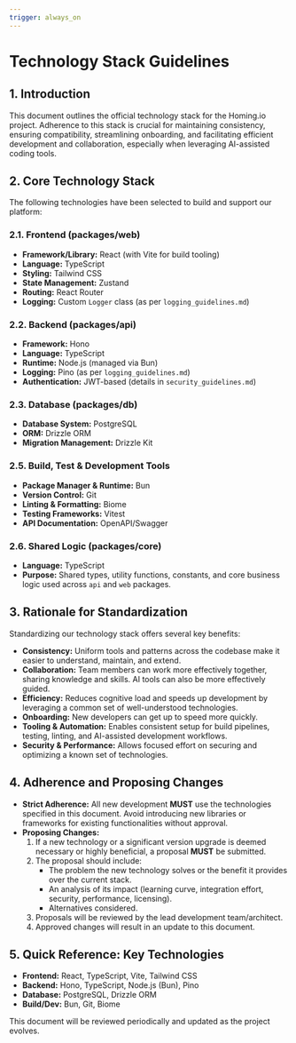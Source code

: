 ```yaml
---
trigger: always_on
---
```


# Technology Stack Guidelines

## 1. Introduction

This document outlines the official technology stack for the Homing.io project. Adherence to this stack is crucial for maintaining consistency, ensuring compatibility, streamlining onboarding, and facilitating efficient development and collaboration, especially when leveraging AI-assisted coding tools.

## 2. Core Technology Stack

The following technologies have been selected to build and support our platform:

### 2.1. Frontend (packages/web)

*   **Framework/Library:** React (with Vite for build tooling)
*   **Language:** TypeScript
*   **Styling:** Tailwind CSS
*   **State Management:** Zustand
*   **Routing:** React Router
*   **Logging:** Custom `Logger` class (as per `logging_guidelines.md`)

### 2.2. Backend (packages/api)

*   **Framework:** Hono
*   **Language:** TypeScript
*   **Runtime:** Node.js (managed via Bun)
*   **Logging:** Pino (as per `logging_guidelines.md`)
*   **Authentication:** JWT-based (details in `security_guidelines.md`)

### 2.3. Database (packages/db)

*   **Database System:** PostgreSQL
*   **ORM:** Drizzle ORM
*   **Migration Management:** Drizzle Kit

### 2.5. Build, Test & Development Tools

*   **Package Manager & Runtime:** Bun
*   **Version Control:** Git
*   **Linting & Formatting:** Biome
*   **Testing Frameworks:** Vitest
*   **API Documentation:** OpenAPI/Swagger

### 2.6. Shared Logic (packages/core)

*   **Language:** TypeScript
*   **Purpose:** Shared types, utility functions, constants, and core business logic used across `api` and `web` packages.

## 3. Rationale for Standardization

Standardizing our technology stack offers several key benefits:

*   **Consistency:** Uniform tools and patterns across the codebase make it easier to understand, maintain, and extend.
*   **Collaboration:** Team members can work more effectively together, sharing knowledge and skills. AI tools can also be more effectively guided.
*   **Efficiency:** Reduces cognitive load and speeds up development by leveraging a common set of well-understood technologies.
*   **Onboarding:** New developers can get up to speed more quickly.
*   **Tooling & Automation:** Enables consistent setup for build pipelines, testing, linting, and AI-assisted development workflows.
*   **Security & Performance:** Allows focused effort on securing and optimizing a known set of technologies.

## 4. Adherence and Proposing Changes

*   **Strict Adherence:** All new development **MUST** use the technologies specified in this document. Avoid introducing new libraries or frameworks for existing functionalities without approval.
*   **Proposing Changes:**
    1.  If a new technology or a significant version upgrade is deemed necessary or highly beneficial, a proposal **MUST** be submitted.
    2.  The proposal should include:
        *   The problem the new technology solves or the benefit it provides over the current stack.
        *   An analysis of its impact (learning curve, integration effort, security, performance, licensing).
        *   Alternatives considered.
    3.  Proposals will be reviewed by the lead development team/architect.
    4.  Approved changes will result in an update to this document.

## 5. Quick Reference: Key Technologies

*   **Frontend:** React, TypeScript, Vite, Tailwind CSS
*   **Backend:** Hono, TypeScript, Node.js (Bun), Pino
*   **Database:** PostgreSQL, Drizzle ORM
*   **Build/Dev:** Bun, Git, Biome

This document will be reviewed periodically and updated as the project evolves.
